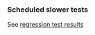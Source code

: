 
### Scheduled slower tests

See [regression test results](https://github.com/microprediction/timemachines/actions?query=workflow%3Aregression)

